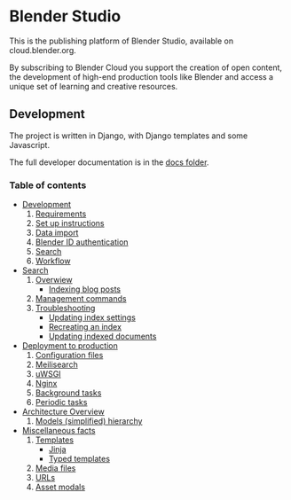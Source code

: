 # Blender Studio

This is the publishing platform of Blender Studio, available on cloud.blender.org.

By subscribing to Blender Cloud you support the creation of open content,
the development of high-end production tools like Blender and access a
unique set of learning and creative resources.


## Development

The project is written in Django, with Django templates and some Javascript.

The full developer documentation is in the [docs folder](docs).

### Table of contents
 - [Development](docs/development.md)
    1. [Requirements](docs/development.md#requirements)
    2. [Set up instructions](docs/development.md#set-up-instructions)
    3. [Data import](docs/development.md#data-import)
    4. [Blender ID authentication](docs/development.md#blender-id-authentication-setup)
    5. [Search](docs/development.md#search-setup)
    6. [Workflow](docs/development.md#workflow)
 - [Search](docs/search.md)
    1. [Overwiew](docs/search.md#overview)
        - [Indexing blog posts](docs/search.md#indexing-blog-posts)
    2. [Management commands](docs/search.md#management-commands)
    3. [Troubleshooting](docs/search.md#troubleshooting)
        - [Updating index settings](docs/search.md#updating-index-settings)
        - [Recreating an index](docs/search.md#recreating-an-index)
        - [Updating indexed documents](docs/search.md#updating-indexed-documents)
 - [Deployment to production](docs/production.md)
    1. [Configuration files](docs/production.md#configuration-files)
    2. [Meilisearch](docs/production.md#meilisearch)
    3. [uWSGI](docs/production.md#uwsgi)
    4. [Nginx](docs/production.md#nginx)
    5. [Background tasks](docs/production.md#background-tasks)
    6. [Periodic tasks](docs/production.md#periodic-tasks)
 - [Architecture Overview](docs/architecture.md)
    1. [Models (simplified) hierarchy](docs/architecture.md#models-simplified-hierarchy)
 - [Miscellaneous facts](docs/miscellaneous.md)
    1. [Templates](docs/miscellaneous.md#templates)
        - [Jinja](docs/miscellaneous.md#jinja)
        - [Typed templates](docs/miscellaneous.md#typed-templates)
    2. [Media files](docs/miscellaneous.md#media-files)
    3. [URLs](docs/miscellaneous.md#urls)
    4. [Asset modals](docs/miscellaneous.md#asset-modals)
